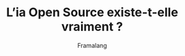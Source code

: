 ---
layout: post
title: "L’ia Open Source existe-t-elle vraiment ?"
link: https://framablog.org/2024/10/31/lia-open-source-existe-t-elle-vraiment/
author: Framalang
published_date: 31/10/2024
description: "À l’heure où tous les mastodontes du numérique, gafam comme instituts de recherche comme nouveaux entrants financés par le capital risque se mettent à publier des modèles en masse (la plateforme Hugging Face a ainsi dépassé le million de modèles déposés le mois dernier), la question du caractère « open-source » de l’ia se pose de plus en plus."
language: fr
categories: "Liens"
tags: "ia open-source"
og-tags: "ia open-source"
permalink: /:categories/:year/:month/:day/:title/
---